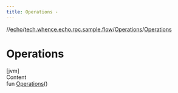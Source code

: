 ```yaml
---
title: Operations -
---
```

//[echo](../../index.md)/[tech.whence.echo.rpc.sample.flow](../index.md)/[Operations](index.md)/[Operations](-operations.md)



# Operations  
[jvm]  
Content  
fun [Operations](-operations.md)()  



